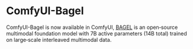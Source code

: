 # ComfyUI-Bagel

ComfyUI-Bagel is now available in ComfyUI, [BAGEL](https://github.com/ByteDance-Seed/Bagel) is an open‑source multimodal foundation model with 7B active parameters (14B total) trained on large‑scale interleaved multimodal data.

